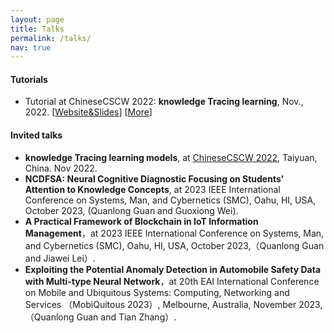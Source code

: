 ```yaml
---
layout: page
title: Talks
permalink: /talks/
nav: true
---
```


#### Tutorials

- Tutorial at ChineseCSCW 2022: **knowledge Tracing learning**, Nov., 2022. [[Website&Slides]()] [[More]()]


#### Invited talks

- **knowledge Tracing learning models**, at [ChineseCSCW 2022](https://www.scholat.com/vpost.html?pid=204908), Taiyuan, China. Nov 2022.
- **NCDFSA: Neural Cognitive Diagnostic Focusing on Students' Attention to Knowledge Concepts**, at 2023 IEEE International Conference on Systems, Man, and Cybernetics (SMC), Oahu, HI, USA, October 2023, (Quanlong Guan and Guoxiong Wei).
- **A Practical Framework of Blockchain in IoT Information Management**，at 2023 IEEE International Conference on Systems, Man, and Cybernetics (SMC), Oahu, HI, USA, October 2023,（Quanlong Guan and Jiawei Lei）.
- **Exploiting the Potential Anomaly Detection in Automobile Safety Data with Multi-type Neural Network**，at 20th EAI International Conference on Mobile and Ubiquitous Systems: Computing, Networking and Services （MobiQuitous 2023）, Melbourne, Australia, November 2023, （Quanlong Guan and Tian Zhang）.


